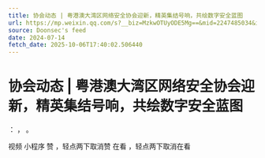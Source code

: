 ```yaml
---
title: 协会动态 | 粤港澳大湾区网络安全协会迎新，精英集结号响，共绘数字安全蓝图
url: https://mp.weixin.qq.com/s?__biz=MzkwOTUyODE5Mg==&mid=2247485034&idx=1&sn=d7eee75463c79ebcda5d2a7f43f0cc89
source: Doonsec's feed
date: 2024-07-14
fetch_date: 2025-10-06T17:40:02.506440
---
```


# 协会动态 | 粤港澳大湾区网络安全协会迎新，精英集结号响，共绘数字安全蓝图

：
，
。

视频
小程序
赞
，轻点两下取消赞
在看
，轻点两下取消在看